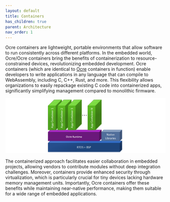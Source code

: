 ```yaml
---
layout: default
title: Containers 
has_children: true
parent: Architecture
nav_order: 1
---
```


Ocre containers are lightweight, portable environments that allow software to run consistently across different platforms. In the embedded world, Ocre/Ocre containers bring the benefits of containerization to resource-constrained devices, revolutionizing embedded development. Ocre containers (which are identical to [Ocre](https://lfedge.org/projects/ocre/) containers in function) enable developers to write applications in any language that can compile to WebAssembly, including C, C++, Rust, and more. This flexibility allows organizations to easily repackage existing C code into containerized apps, significantly simplifying management compared to monolithic firmware.


![](containers.png)

The containerized approach facilitates easier collaboration in embedded projects, allowing vendors to contribute modules without deep integration challenges. Moreover, containers provide enhanced security through virtualization, which is particularly crucial for tiny devices lacking hardware memory management units. Importantly, Ocre containers offer these benefits while maintaining near-native performance, making them suitable for a wide range of embedded applications.